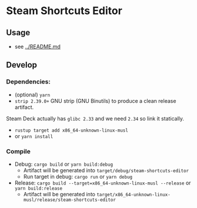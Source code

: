 # Steam Shortcuts Editor
## Usage
- see [../README.md](../README.md)

## Develop
### Dependencies: 
- (optional) `yarn`
- `strip 2.39.0+` GNU strip (GNU Binutils) to produce a clean release artifact.

Steam Deck actually has `glibc 2.33` and we need `2.34` so link it statically.
- `rustup target add x86_64-unknown-linux-musl`
- or `yarn install`

### Compile
- Debug: `cargo build` or `yarn build:debug`
  - Artifact will be generated into `target/debug/steam-shortcuts-editor`
  - Run target in debug: `cargo run` or `yarn debug`
- Release: `cargo build --target=x86_64-unknown-linux-musl --release` or `yarn build:release`
  - Artifact will be generated into `target/x86_64-unknown-linux-musl/release/steam-shortcuts-editor`
